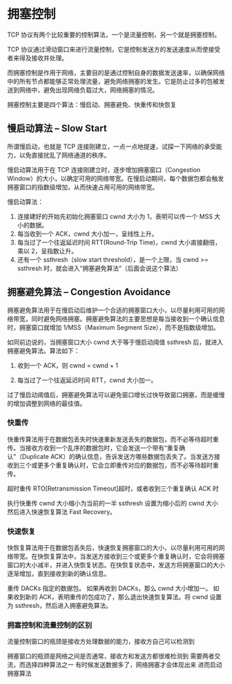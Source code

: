 # 拥塞控制

TCP 协议有两个比较重要的控制算法，一个是流量控制，另一个就是拥塞控制。

TCP 协议通过滑动窗口来进行流量控制，它是控制发送方的发送速度从而使接受者来得及接收并处理。

而拥塞控制是作用于网络，主要目的是通过控制自身的数据发送速率，以确保网络中的所有节点都能够正常处理流量，避免网络拥塞的发生。它是防止过多的包被发送到网络中，避免出现网络负载过大，网络拥塞的情况。

拥塞控制主要是四个算法：慢启动、拥塞避免、快重传和快恢复

## 慢启动算法 – Slow Start

所谓慢启动，也就是 TCP 连接刚建立，一点一点地提速，试探一下网络的承受能力，以免直接扰乱了网络通道的秩序。

慢启动算法用于在 TCP 连接刚建立时，逐步增加拥塞窗口（Congestion Window）的大小，以确定可用的网络带宽。在慢启动期间，每个数据包都会触发拥塞窗口的指数级增加，从而快速占用可用的网络带宽。

慢启动算法：

1. 连接建好的开始先初始化拥塞窗口 cwnd 大小为 1，表明可以传一个 MSS 大小的数据。
2. 每当收到一个 ACK，cwnd 大小加一，呈线性上升。
3. 每当过了一个往返延迟时间 RTT(Round-Trip Time)，cwnd 大小直接翻倍，乘以 2，呈指数让升。
4. 还有一个 ssthresh（slow start threshold），是一个上限，当 cwnd >= ssthresh 时，就会进入“拥塞避免算法”（后面会说这个算法）

## 拥塞避免算法 – Congestion Avoidance

拥塞避免算法用于在慢启动后维护一个合适的拥塞窗口大小，以尽量利用可用的网络带宽，同时避免网络拥塞。拥塞避免算法的主要思想是每当接收到一个确认信息时，拥塞窗口就增加 1/MSS（Maximum Segment Size），而不是指数级增加。

如同前边说的，当拥塞窗口大小 cwnd 大于等于慢启动阈值 ssthresh 后，就进入拥塞避免算法。算法如下：

1. 收到一个 ACK，则 cwnd = cwnd + 1

2. 每当过了一个往返延迟时间 RTT，cwnd 大小加一。

过了慢启动阈值后，拥塞避免算法可以避免窗口增长过快导致窗口拥塞，而是缓慢的增加调整到网络的最佳值。

### 快重传

快重传算法用于在数据包丢失时快速重新发送丢失的数据包，而不必等待超时重传。当接收方收到一个乱序的数据包时，它会发送一个带有“重复确认”（Duplicate ACK）的确认信息，告诉发送方哪些数据包丢失了。当发送方接收到三个或更多个重复确认时，它会立即重传对应的数据包，而不必等待超时重传。

超时重传 RTO[Retransmission Timeout]超时，或者收到三个重复确认 ACK 时

执行快重传
cwnd 大小缩小为当前的一半
ssthresh 设置为缩小后的 cwnd 大小
然后进入快速恢复算法 Fast Recovery。

### 快速恢复

快恢复算法用于在数据包丢失后，快速恢复拥塞窗口的大小，以尽量利用可用的网络带宽。在快恢复算法中，当发送方接收到三个或更多个重复确认时，它会将拥塞窗口的大小减半，并进入快恢复状态。在快恢复状态中，发送方将拥塞窗口的大小逐渐增加，直到接收到新的确认信息。

重传 DACKs 指定的数据包。
如果再收到 DACKs，那么 cwnd 大小增加一。
如果收到新的 ACK，表明重传的包成功了，那么退出快速恢复算法。将 cwnd 设置为 ssthresh，然后进入拥塞避免算法。

### 拥塞控制和流量控制的区别

流量控制窗口的瓶颈是接收方处理数据的能力，接收方自己可以检测到

拥塞窗口的瓶颈是网络之间是否通常，接收方和发送方都很难检测到
需要两者交流，而选择四种算法之一
有时候发送数据多了，网络拥塞才会体现出来
进而启动拥塞算法
